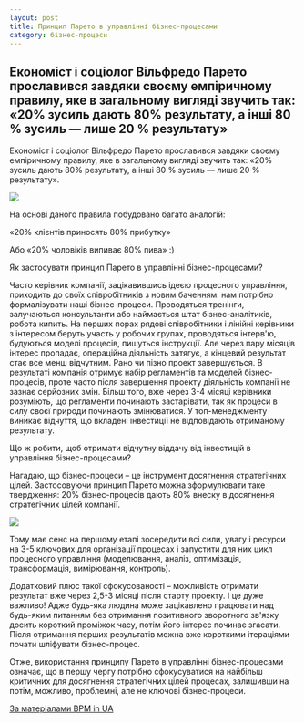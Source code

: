 ```yaml
---
layout: post
title: Принцип Парето в управлінні бізнес-процесами
category: бізнес-процеси
---
```

Економіст і соціолог Вільфредо Парето прославився завдяки своєму емпіричному правилу, яке в загальному вигляді звучить так: «20% зусиль дають 80% результату, а інші 80 % зусиль — лише 20 % результату»
---


Економіст і соціолог Вільфредо Парето прославився завдяки своєму емпіричному правилу, яке в загальному вигляді звучить так: «20% зусиль дають 80% результату, а інші 80 % зусиль — лише 20 % результату».

![](/uploads/66B131A9-FD4C-486B-98AD-ECCA52C7F39D.jpeg)

На основі даного правила побудовано багато аналогій:

«20% клієнтів приносять 80% прибутку»

Або «20% чоловіків випиває 80% пива» :)

Як застосувати принцип Парето в управлінні бізнес-процесами?

Часто керівник компанії, зацікавившись ідеєю процесного управління, приходить до своїх співробітників з новим баченням: нам потрібно формалізувати наші бізнес-процеси. Проводяться тренінги, залучаються консультанти або наймається штат бізнес-аналітиків, робота кипить. На перших порах рядові співробітники і лінійні керівники з інтересом беруть участь у робочих групах, проводяться інтерв'ю, будуються моделі процесів, пишуться інструкції. Але через пару місяців інтерес пропадає, операційна діяльність затягує, а кінцевий результат стає все менш відчутним. Рано чи пізно проект завершується. В результаті компанія отримує набір регламентів та моделей бізнес-процесів, проте часто після завершення проекту діяльність компанії не зазнає серйозних змін. Більш того, вже через 3-4 місяці керівники розуміють, що регламенти починають застарівати, так як процеси в силу своєї природи починають змінюватися. У топ-менеджменту виникає відчуття, що вкладені інвестиції не відповідають отриманому результату.

Що ж робити, щоб отримати відчутну віддачу від інвестицій в управління бізнес-процесами?

Нагадаю, що бізнес-процеси – це інструмент досягнення стратегічних цілей. Застосовуючи принцип Парето можна зформулювати таке твердження: 20% бізнес-процесів дають 80% внеску в досягнення стратегічних цілей компанії.

![](/uploads/D450FC35-E98D-44AA-B14B-2185B164A7A5.png)

Тому має сенс на першому етапі зосередити всі сили, увагу і ресурси на 3-5 ключових для організації процесах і запустити для них цикл процесного управління (моделювання, аналіз, оптимізація, трансформація, вимірювання, контроль).

Додатковий плюс такої сфокусованості – можливість отримати результат вже через 2,5-3 місяці після старту проекту. І це дуже важливо!  Адже будь-яка людина може зацікавлено працювати над будь-яким питанням без отримання позитивного зворотного зв'язку досить короткий проміжок часу, потім його інтерес починає згасати. Після отримання перших результатів можна вже короткими ітераціями почати шліфувати бізнес-процес.

Отже, використання принципу Парето в управлінні бізнес-процесами означає, що в першу чергу потрібно сфокусуватися на найбільш критичних для досягнення стратегічних цілей процесах, залишивши на потім, можливо, проблемні, але не ключові бізнес-процеси.

[За матеріалами BPM in UA](https://bpm-in-ua.com/)